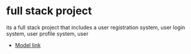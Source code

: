 # full stack project 
its a full stack project that includes a user registration system, user login system, user profile system, user

- [Model link](https://app.eraser.io/workspace/OmVEemnCYlBfjpS2MC1a?origin=share)
